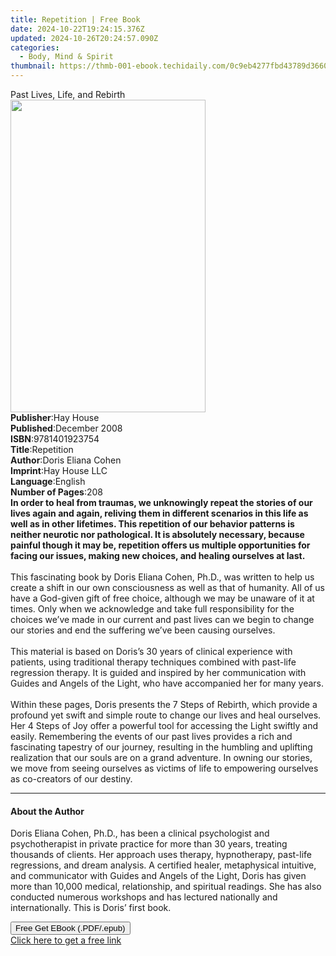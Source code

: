 ```yaml
---
title: Repetition | Free Book
date: 2024-10-22T19:24:15.376Z
updated: 2024-10-26T20:24:57.090Z
categories:
  - Body, Mind & Spirit
thumbnail: https://thmb-001-ebook.techidaily.com/0c9eb4277fbd43789d366041f01eea30b0e9e819e00a9bf67efc24c2a5fe427a.jpg
---
```

<main id="book-container">
  <div class="flex flex-col">
    <div class="book-brief flex-1 py-6 px-4 sm:p-6 md:py-10 md:px-8">
      <!-- brief-->
      <div class="book-brief-main">Past Lives, Life, and Rebirth</div>
    </div>
    <div
      class="book-meta-info flex-1 grid gap-4 col-start-1 col-end-3 row-start-1 sm:mb-6 sm:grid-cols-4 lg:gap-6 lg:col-start-2 lg:row-end-6 lg:row-span-6 lg:mb-0"
    >
      <div
        class="book-meta-info-left place-content-center mt-4 p-4 text-sm leading-6 col-start-2 col-span-2 dark:text-slate-400"
      >
        <img
          class="w-full h-500 object-cover rounded-lg sm:h-255 sm:col-span-2 lg:col-span-full"
          src="https://img-001-ebook.techidaily.com/5ab38b0d6df65644b4cdb3995a2bc0175fb394d5c42e70029b92dde8923a834c.jpg"
          alt=""
          width="312"
          height="500"
        />
      </div>
      <div
        class="book-meta-info-right mt-2 col-start-1 row-start-2 col-span-3 self-center"
      >
        <!-- meta data  -->
        <div class="flex flex-col px-4 md:px-8">
          <div class="flex-1">
            <strong>Publisher</strong>:<span class="px-2">Hay House</span>
          </div>
          <div class="flex-1">
            <strong>Published</strong>:<span class="px-2">December 2008</span>
          </div>
          <div class="flex-1">
            <strong>ISBN</strong>:<span class="px-2">9781401923754</span>
          </div>
          <div class="flex-1">
            <strong>Title</strong>:<span class="px-2">Repetition</span>
          </div>
          <div class="flex-1">
            <strong>Author</strong>:<span class="px-2">Doris Eliana Cohen</span>
          </div>
          <div class="flex-1">
            <strong>Imprint</strong>:<span class="px-2">Hay House LLC</span>
          </div>
          <div class="flex-1">
            <strong>Language</strong>:<span class="px-2">English</span>
          </div>
          <div class="flex-1">
            <strong>Number of Pages</strong>:<span class="px-2">208</span>
          </div>
        </div>
      </div>
    </div>
    <div class="book-description flex-1 py-6 px-4 sm:p-6 md:py-10 md:px-8">
      <div class="book-description-main">
        <div accordion-content="" id="description">
          <b
            >In order to heal from traumas, we unknowingly repeat the stories of
            our lives again and again, reliving them in different scenarios in
            this life as well as in other lifetimes. This repetition of our
            behavior patterns is neither neurotic nor pathological. It is
            absolutely necessary, because painful though it may be, repetition
            offers us multiple opportunities for facing our issues, making new
            choices, and healing ourselves at last. <br /></b
          ><br />This fascinating book by Doris Eliana Cohen, Ph.D., was written
          to help us create a shift in our own consciousness as well as that of
          humanity.&nbsp;All of us have a God-given gift of free choice,
          although we may be unaware of it at times. Only when we acknowledge
          and take full responsibility for the choices we’ve made in our current
          and past lives can we begin to change our stories and end the
          suffering we’ve been causing ourselves. <br /><br />This material is
          based on Doris’s 30 years of clinical experience with patients, using
          traditional therapy techniques combined with past-life regression
          therapy. It is guided and inspired by her communication with Guides
          and Angels of the Light, who have accompanied her for many years.
          <br /><br />Within these pages, Doris presents the 7 Steps of Rebirth,
          which provide a profound yet swift and simple route to change our
          lives and heal ourselves. Her 4 Steps of Joy offer a powerful tool for
          accessing the Light swiftly and easily. Remembering the events of our
          past lives provides a rich and fascinating tapestry of our journey,
          resulting in the humbling and uplifting realization that our souls are
          on a grand adventure. In owning our stories, we move from seeing
          ourselves as victims of life to empowering ourselves as co-creators of
          our destiny.
        </div>
        <div class="accordion-fader"></div>
      </div>
    </div>
    <div class="book-excerpts flex-1 py-6 px-4 sm:p-6 md:py-10 md:px-8">
      <!-- excerpts-->
      <div class="book-excerpts-main">
        <hr />
        <h4 class="placeholder placeholder-heading">
          <span>About the Author</span>
        </h4>
        <p>
          Doris Eliana Cohen, Ph.D., has been a clinical psychologist and
          psychotherapist in private practice for more than 30 years, treating
          thousands of clients. Her approach uses therapy, hypnotherapy,
          past-life regressions, and dream analysis. A certified healer,
          metaphysical intuitive, and communicator with Guides and Angels of the
          Light, Doris has given more than 10,000 medical, relationship, and
          spiritual readings. She has also conducted numerous workshops and has
          lectured nationally and internationally. This is Doris’ first book.
        </p>
      </div>
    </div>
    <div
      class="book-about-author flex-1 py-6 px-4 sm:p-6 md:py-10 md:px-8"
    ></div>
    <div class="book-free-get flex-1 py-6 px-4 sm:p-6 md:py-10 md:px-8">
      <button
        id="btn-free-get"
        class="bg-blue-500 hover:bg-blue-700 text-white font-bold py-2 px-4 rounded"
      >
        Free Get EBook (.PDF/.epub)
      </button>
      <div id="countdown-display" class="px-2 text-lg mt-2"></div>
      <a
        id="free-link"
        class="hidden bg-blue-500 hover:bg-blue-700 text-white font-bold py-2 px-4 rounded"
        href="https://www.ebooks.com/en-us/book/96317216/repetition/doris-eliana-cohen/"
        target="_blank"
        >Click here to get a free link</a
      >
    </div>
    <script>
      let countdownTime = 0;
      let countdownInterval = null;
      document
        .getElementById('btn-free-get')
        .addEventListener('click', startCountdown);
      function startCountdown() {
        countdownTime = new Date().getTime() + 60000 * 3;
        countdownInterval = setInterval(updateCountdown, 1000);
        document.getElementById('btn-free-get').disabled = true;
        document
          .getElementById('btn-free-get')
          .classList.add('bg-gray-500', 'cursor-not-allowed');
      }
      function updateCountdown() {
        let currentTime = new Date().getTime();
        let timeLeft = countdownTime - currentTime;
        let secondsLeft = Math.floor(timeLeft / 1000);
        document.getElementById('countdown-display').innerHTML =
          `Remaining time: ${secondsLeft} seconds.`;
        if (secondsLeft <= 0) {
          clearInterval(countdownInterval);
          document.getElementById('btn-free-get').classList.add('hidden');
          document.getElementById('free-link').classList.remove('hidden');
          document.getElementById('countdown-display').innerHTML = '';
        }
      }
    </script>
  </div>
</main>

<ins class="adsbygoogle"
      style="display:block"
      data-ad-client="ca-pub-7571918770474297"
      data-ad-slot="8358498916"
      data-ad-format="auto"
      data-full-width-responsive="true"></ins>
    